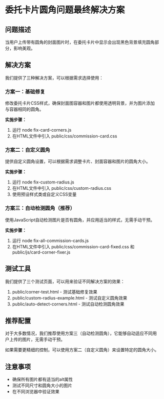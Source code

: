 # 委托卡片圆角问题最终解决方案

## 问题描述

当用户上传带有圆角的封面图片时，在委托卡片中显示会出现黑色背景填充圆角部分，影响美观。

## 解决方案

我们提供了三种解决方案，可以根据需求选择使用：

### 方案一：基础修复

修改委托卡片CSS样式，确保封面图容器和图片都使用透明背景，并为图片添加与容器相同的圆角。

**实施步骤：**
1. 运行 node fix-card-corners.js
2. 在HTML文件中引入 public/css/commission-card.css

### 方案二：自定义圆角

提供自定义圆角设置，可以根据需求调整卡片、封面容器和图片的圆角大小。

**实施步骤：**
1. 运行 node fix-custom-radius.js
2. 在HTML文件中引入 public/css/custom-radius.css
3. 使用预设样式类或自定义CSS变量

### 方案三：自动检测圆角（推荐）

使用JavaScript自动检测图片是否有圆角，并应用适当的样式，无需手动干预。

**实施步骤：**
1. 运行 node fix-all-commission-cards.js
2. 在HTML文件中引入 public/css/commission-card-fixed.css 和 public/js/card-corner-fixer.js

## 测试工具

我们提供了三个测试页面，可以用来验证不同解决方案的效果：

1. public/corner-test.html - 测试基础修复效果
2. public/custom-radius-example.html - 测试自定义圆角效果
3. public/auto-detect-corners.html - 测试自动检测圆角效果

## 推荐配置

对于大多数情况，我们推荐使用方案三（自动检测圆角），它能够自动适应不同用户上传的图片，无需手动干预。

如果需要更精细的控制，可以使用方案二（自定义圆角）来设置特定的圆角大小。

## 注意事项

- 确保所有图片都有适当的alt属性
- 测试不同尺寸和圆角大小的图片
- 在不同浏览器中验证效果
